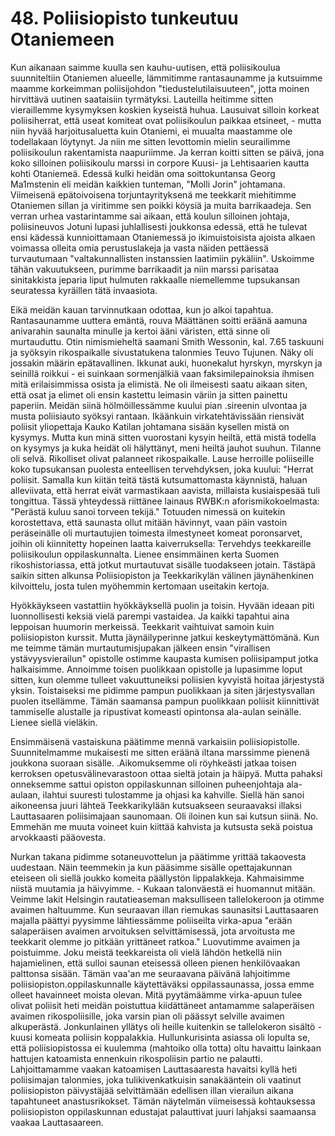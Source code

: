 


    
# 48. Poliisiopisto tunkeutuu Otaniemeen

Kun aikanaan saimme kuulla sen kauhu-uutisen, että poliisikoulua suunniteltiin Otaniemen alueelle, 
lämmitimme rantasaunamme ja kutsuimme maamme korkeimman poliisijohdon 
"tiedustelutilaisuuteen", jotta moinen hirvittävä uutinen saataisiin tyrmätyksi. Lauteilla heitimme 
sitten vieraillemme kysymyksen koskien kyseistä huhua. Lausuivat silloin korkeat poliisiherrat, että 
useat komiteat ovat poliisikoulun paikkaa etsineet, - mutta niin hyvää harjoitusaluetta kuin 
Otaniemi, ei muualta maastamme ole todellakaan löytynyt. Ja niin me sitten levottomin mielin 
seurailimme poliisikoulun rakentamista naapuriimme. Ja kerran koitti sitten se päivä, jona koko 
silloinen poliisikoulu marssi in corpore Kuusi- ja Lehtisaarien kautta kohti Otaniemeä. Edessä kulki 
heidän oma soittokuntansa Georg Ma1mstenin eli meidän kaikkien tunteman, "Molli Jorin" 
johtamana. Viimeisenä epätoivoisena torjuntayrityksenä me teekkarit miehitimme Otaniemen sillan 
ja viritimme sen poikki köysiä ja muita barrikaadeja. Sen verran urhea vastarintamme sai aikaan, 
että koulun silloinen johtaja, poliisineuvos Jotuni lupasi juhlallisesti joukkonsa edessä, että he 
tulevat ensi kädessä kunnioittamaan Otaniemessä jo ikimuistoisista ajoista alkaen voimassa olleita 
omia perustuslakeja ja vasta näiden pettäessä turvautumaan "valtakunnallisten instanssien laatimiin 
pykäliin". Uskoimme tähän vakuutukseen, purimme barrikaadit ja niin marssi parisataa sinitakkista 
jeparia liput hulmuten rakkaalle niemellemme tupsukansan seuratessa kyräillen tätä invaasiota.

Eikä meidän kauan tarvinnutkaan odottaa, kun jo alkoi tapahtua. Rantasaunamme uuttera emäntä, 
rouva Määttänen soitti eräänä aamuna anivarahin saunalta minulle ja kertoi ääni väristen, että sinne 
oli murtauduttu. Otin nimismieheltä saamani Smith Wessonin, kal. 7.65 taskuuni ja syöksyin 
rikospaikalle sivustatukena talonmies Teuvo Tujunen. Näky oli jossakin määrin epätavallinen. 
Ikkunat auki, huonekalut hyrskyn, myrskyn ja seinillä roikkui - ei suinkaan sormenjälkiä vaan 
faksimilepainoksia ihmisen mitä erilaisimmissa osista ja elimistä. Ne oli ilmeisesti saatu aikaan 
siten, että osat ja elimet oli ensin kastettu leimasin väriin ja sitten painettu paperiin. Meidän siinä 
hölmöillessämme kuului pian .sireenin ulvontaa ja musta poliisiauto syöksyi rantaan. Ikäänkuin 
virkatehtävissään riensivät poliisit yliopettaja Kauko Katilan johtamana sisään kysellen mistä on 
kysymys. Mutta kun minä sitten vuorostani kysyin heiltä, että mistä todella on kysymys ja kuka 
heidät oli hälyttänyt, meni heiltä jauhot suuhun. Tilanne oli selvä. Rikolliset olivat palanneet 
rikospaikalle. Lause herroille poliiseille koko tupsukansan puolesta enteellisen tervehdyksen, joka 
kuului: "Herrat poliisit. Samalla kun kiitän teitä tästä kutsumattomasta käynnistä, haluan alleviivata, 
että herrat eivät varmastikaan aavista, millaista kusiaispesää tuli tongittua. Tässä yhteydessä 
riittänee lainaus RWBK:n aforismikokoelmasta: "Perästä kuluu sanoi torveen tekijä." Totuuden 
nimessä on kuitekin korostettava, että saunasta ollut mitään hävinnyt, vaan päin vastoin peräseinälle 
oli murtautujien toimesta ilmestyneet komeat poronsarvet, joihin oli kiinnitetty hopeinen laatta 
kaiverruksella: Tervehdys teekkareille poliisikoulun oppilaskunnalta. Lienee ensimmäinen kerta 
Suomen rikoshistoriassa, että jotkut murtautuvat sisälle tuodakseen jotain. Tästäpä saikin sitten 
alkunsa Poliisiopiston ja Teekkarikylän välinen jäynähenkinen kilvoittelu, josta tulen myöhemmin 
kertomaan useitakin kertoja.

Hyökkäykseen vastattiin hyökkäyksellä puolin ja toisin. Hyvään ideaan piti luonnollisesti keksiä 
vielä parempi vastaidea. Ja kaikki tapahtui aina leppoisan huumorin merkeissä. Teekkarit vaihtuivat 
samoin kuin poliisiopiston kurssit. Mutta jäynäilyperinne jatkui keskeytymättömänä. Kun me 
teimme tämän murtautumisjupakan jälkeen ensin "virallisen ystävyysvierailun" opistolle ostimme 
kaupasta kumisen poliisipamput jotka halkaisimme. Annoimme toisen puolikkaan opistolle ja 
lupasimme loput sitten, kun olemme tulleet vakuuttuneiksi poliisien kyvyistä hoitaa järjestystä 
yksin. Toistaiseksi me pidimme pampun puolikkaan ja siten järjestysvallan puolen itsellämme. 
Tämän saamansa pampun puolikkaan poliisit kiinnittivät tammiselle alustalle ja ripustivat komeasti 
opintonsa ala-aulan seinälle. Lienee siellä vieläkin.

Ensimmäisenä vastaiskuna päätimme mennä varkaisiin poliisiopistolle. Suunnitelmamme 
mukaisesti me sitten eräänä iltana marssimme pienenä joukkona suoraan sisälle. .Aikomuksemme 
oli röyhkeästi jatkaa toisen kerroksen opetusvälinevarastoon ottaa sieltä jotain ja häipyä. Mutta 
pahaksi onneksemme sattui opiston oppilaskunnan silloinen puheenjohtaja ala-aulaan, ilahtui 
suuresti tulostamme ja ohjasi ka kahville. Siellä hän sanoi aikoneensa juuri lähteä Teekkarikylään 
kutsuakseen seuraavaksi illaksi Lauttasaaren poliisimajaan saunomaan. Oli iloinen kun sai kutsun 
siinä. No. Emmehän me muuta voineet kuin kiittää kahvista ja kutsusta sekä poistua arvokkaasti 
pääovesta.

Nurkan takana pidimme sotaneuvottelun ja päätimme yrittää takaovesta uudestaan. Näin teemmekin 
ja kun pääsimme sisälle opettajakunnan eteiseen oli siellä joukko komeita päällystön lippalakkeja. 
Kahmaisimme niistä muutamia ja häivyimme. - Kukaan talonväestä ei huomannut mitään. Veimme 
lakit Helsingin rautatieaseman maksulliseen tallelokeroon ja otimme avaimen haltuumme. Kun 
seuraavan illan riemukas saunasitsi Lauttasaaren majalla päättyi pyysimme lähtiessämme poliiseilta 
virka-apua "erään salaperäisen avaimen arvoituksen selvittämisessä, jota arvoitusta me teekkarit 
olemme jo pitkään yrittäneet ratkoa." Luovutimme avaimen ja poistuimme. Joku meistä teekkareista 
oli vielä lähdön hetkellä niin hajamielinen, että sulloi saunan eteisessä olleen pienen henkilövaakan 
palttonsa sisään. Tämän vaa'an me seuraavana päivänä lahjoitimme poliisiopiston.oppilaskunnalle 
käytettäväksi oppilassaunassa, jossa emme olleet havainneet moista olevan. Mitä pyytämäämme 
virka-apuun tulee olivat poliisit heti meidän poistuttua kiidättäneet antamamme salaperäisen 
avaimen rikospoliisille, joka varsin pian oli päässyt selville avaimen alkuperästä. Jonkunlainen 
yllätys oli heille kuitenkin se tallelokeron sisältö - kuusi komeata poliisin koppalakkia. 
Hullunkurisinta asiassa oli lopulta se, että poliisiopistossa ei kuulemma (mahtoiko olla totta) oltu 
havaittu lainkaan hattujen katoamista ennenkuin rikospoliisin partio ne palautti. Lahjoittamamme 
vaakan katoamisen Lauttasaaresta havaitsi kyllä heti poliisimajan talonmies, joka tulikivenkatkuisin 
sanakääntein oli vaatinut poliisiopiston päivystäjää selvittämään edellisen illan vierailun aikana 
tapahtuneet anastusrikokset. Tämän näytelmän viimeisessä kohtauksessa poliisiopiston 
oppilaskunnan edustajat palauttivat juuri lahjaksi saamaansa vaakaa Lauttasaareen.
